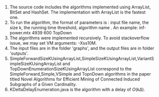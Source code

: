 1. The source code includes the algorithms implemented using ArrayList, BitSet and HashSet. The implementation with ArrayList is the fastest one.
2. To run the algorithm, the format of parameters is : input file name, the size k, the running time threshold, algorithm name . An example: inf-power.mtx 4939 600 TopDown
3. The algorithms were implemented recursively. To avoid stackoverflow issue, we may set VM arguments: -Xss10M. 
4. The input files are in the folder 'graphs', and the output files are in folder 'outputs'.
5. SimpleForwardSizeKUsingArrayList,SimpleSizeKUsingArrayList,VariantSimpleSizeKUsingArrayList and TopDownEnumerationSizeKUsingArrayList correspond to the SimpleForward,Simple,VSimple and TopnDown algorithms in the paper titled Novel Algorithms for Efficient Mining of Connected Induced Subgraphs of a Given Cardinality.
6. KDeltaDelayEnumeration.java is the algorithm with a delay of $O(k\Delta)$.
